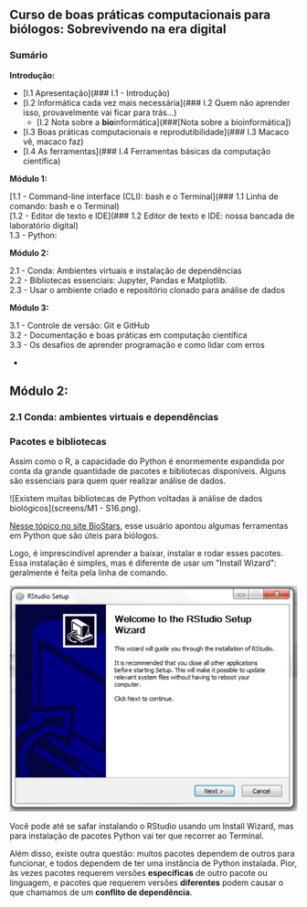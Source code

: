 ## Curso de boas práticas computacionais para biólogos: Sobrevivendo na era digital

### Sumário

**Introdução:**

- [I.1 Apresentação](### I.1 - Introdução)  
- [I.2 Informática cada vez mais necessária](### I.2 Quem não aprender isso, provavelmente vai ficar para trás...)  
	- [I.2 Nota sobre a **bio**informática](###[Nota sobre a bioinformática])   
- [I.3 Boas práticas computacionais e reprodutibilidade](### I.3 Macaco vê, macaco faz)  
- [I.4 As ferramentas](### I.4 Ferramentas básicas da computação científica)

**Módulo 1:**

[1.1 - Command-line interface (CLI): bash e o Terminal](### 1.1 Linha de comando: bash e o Terminal)	
[1.2 - Editor de texto e IDE](### 1.2 Editor de texto e IDE: nossa bancada de laboratório digital)	
1.3 - Python: 

**Módulo 2:**

2.1 - Conda: Ambientes virtuais e instalação de dependências  
2.2 - Bibliotecas essenciais: Jupyter, Pandas e Matplotlib.  
2.3 - Usar o ambiente criado e repositório clonado para análise de dados

**Módulo 3:**

3.1 - Controle de versão: Git e GitHub  
3.2 - Documentação e boas práticas em computação científica  
3.3 - Os desafios de aprender programação e como lidar com erros  

-

## Módulo 2:

### 2.1 Conda: ambientes virtuais e dependências

### Pacotes e bibliotecas

Assim como o R, a capacidade do Python é enormemente expandida por conta da grande quantidade de pacotes e bibliotecas disponíveis. Alguns são essenciais para quem quer realizar análise de dados.

![Existem muitas bibliotecas de Python voltadas à análise de dados biológicos](screens/M1 - S16.png).

[Nesse tópico no site BioStars](https://www.biostars.org/p/50749/#50758), esse usuário apontou algumas ferramentas em Python que são úteis para biólogos.

Logo, é imprescindível aprender a baixar, instalar e rodar esses pacotes. Essa instalação é simples, mas é diferente de usar um "Install Wizard": geralmente é feita pela linha de comando.

![Install wizard do RStudio](screens/rstudio.jpg)

Você pode até se safar instalando o RStudio usando um Install Wizard, mas para instalação de pacotes Python vai ter que recorrer ao Terminal.

Além disso, existe outra questão: muitos pacotes dependem de outros para funcionar, e todos dependem de ter uma instância de Python instalada. Pior, às vezes pacotes requerem versões **específicas** de outro pacote ou linguagem, e pacotes que requerem versões **diferentes** podem causar o que chamamos de um **conflito de dependência**. 